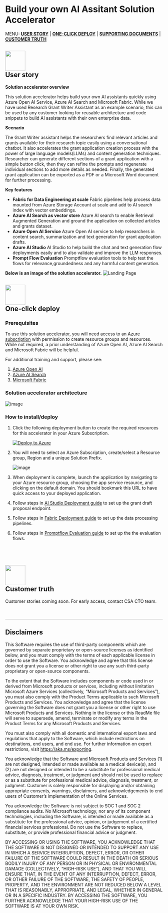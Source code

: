 # Build your own AI Assitant Solution Accelerator

MENU: [**USER STORY**](#user-story) \| [**ONE-CLICK DEPLOY**](#one-click-deploy)  \| [**SUPPORTING DOCUMENTS**](#supporting-documents) \|
[**CUSTOMER TRUTH**](#customer-truth)

<h2><img src="Deployment/images/readMe/userStory.png" width="64">
<br/>
User story
</h2>

**Solution accelerator overview**

This solution accelerator helps build your own AI assistants quickly using Azure Open AI Service, Azure AI Search and Microsoft Fabric. While we have used Research Grant Writer Assistant as an example scenario, this can be used by any customer looking for reusable architecture and code snippets to build AI assistants with their own enterprise data.

**Scenario**

The Grant Writer assistant helps the researchers find relevant articles and grants available for their research topic easily using a conversational chatbot. It also accelerates the grant application creation process with the power of large language models(LLMs) and content generation techniques. Researcher can generate different sections of a grant application with a simple button click, then they can refine the prompts and regenerate individual sections to add more details as needed. Finally, the generated grant application can be exported as a PDF or a Microsoft Word document for further processing.

**Key features**

- **Fabric for Data Engineering at scale**  Fabric pipelines help process data mounted from Azure Storage Account at scale and add to AI search index with vector embeddings.
- **Azure AI Search as vector store** Azure AI search to enable Retrieval Augmented Generation and ground the application on collected articles and grants dataset.
- **Azure Open AI Service** Azure Open AI service to help researchers in content search, summarization and text generation for grant application drafts.
- **Azure AI Studio** AI Studio to help build the chat and text generation flow deployments easily and to also validate and improve the LLM responses.
- **Prompt Flow Evaluation** Promptflow evaluation tools to help test the flows for relevance,groundedness and any harmful content generation.

**Below is an image of the solution accelerator.**
    ![Landing Page](/Deployment/images/readMe/landing_page.png)


<h2><img src="Deployment/images/readMe/oneClickDeploy.png" width="64">
<br/>
One-click deploy
</h2>

### Prerequisites

To use this solution accelerator, you will need access to an [Azure subscription](https://azure.microsoft.com/free/) with permission to create resource groups and resources. While not required, a prior understanding of Azure Open AI, Azure AI Search and Microsoft Fabric will be helpful.

For additional training and support, please see:

1. [Azure Open AI](https://learn.microsoft.com/en-us/azure/ai-services/openai/) 
2. [Azure AI Search](https://learn.microsoft.com/en-us/azure/search/) 
3. [Microsoft Fabric](https://learn.microsoft.com/en-us/fabric/) 

### Solution accelerator architecture
![image](/Deployment/images/readMe/architecture.png)

### **How to install/deploy**

1. Click the following deployment button to create the required resources for this accelerator in your Azure Subscription.

   [![Deploy to Azure](https://aka.ms/deploytoazurebutton)](https://portal.azure.com/#create/Microsoft.Template/uri/https%3A%2F%2Fraw.githubusercontent.com%2Fnchandhi%2Fncbyctestrepo%2Fmain%2FDeployment%2Fbicep%2Fmain.json)

2. You will need to select an Azure Subscription, create/select a Resource group, Region and a unique Solution Prefix.

   ![image](/Deployment/images/readMe/armDeployment.png)

3. When deployment is complete, launch the application by navigating to
    your Azure resource group, choosing the app service resource, and
    clicking on the default domain. You should bookmark this URL to have quick access to your deployed application.

4. Follow steps in [AI Studio Deployment guide](./Deployment/AIStudioDeployment.md) to set up the grant draft proposal endpoint.

5. Follow steps in [Fabric Deployment guide](./Deployment/FabricPipelines.md) to set up the data processing pipelines.

6. Follow steps in [Promptflow Evaluation guide](./Deployment/PromptFlowEvaluation.md) to set up the the evaluation flows.



<br/>
<br>
<h2><img src="Deployment/images/readMe/customerTruth.png" width="64">
</br>
Customer truth
</h2>
Customer stories coming soon. For early access, contact CSA CTO team.

<br/>
<br/>
<br/>

---

## Disclaimers

This Software requires the use of third-party components which are governed by separate proprietary or open-source licenses as identified below, and you must comply with the terms of each applicable license in order to use the Software. You acknowledge and agree that this license does not grant you a license or other right to use any such third-party proprietary or open-source components.  

To the extent that the Software includes components or code used in or derived from Microsoft products or services, including without limitation Microsoft Azure Services (collectively, “Microsoft Products and Services”), you must also comply with the Product Terms applicable to such Microsoft Products and Services. You acknowledge and agree that the license governing the Software does not grant you a license or other right to use Microsoft Products and Services. Nothing in the license or this ReadMe file will serve to supersede, amend, terminate or modify any terms in the Product Terms for any Microsoft Products and Services. 

You must also comply with all domestic and international export laws and regulations that apply to the Software, which include restrictions on destinations, end users, and end use. For further information on export restrictions, visit https://aka.ms/exporting. 

You acknowledge that the Software and Microsoft Products and Services (1) are not designed, intended or made available as a medical device(s), and (2) are not designed or intended to be a substitute for professional medical advice, diagnosis, treatment, or judgment and should not be used to replace or as a substitute for professional medical advice, diagnosis, treatment, or judgment. Customer is solely responsible for displaying and/or obtaining appropriate consents, warnings, disclaimers, and acknowledgements to end users of Customer’s implementation of the Online Services. 

You acknowledge the Software is not subject to SOC 1 and SOC 2 compliance audits. No Microsoft technology, nor any of its component technologies, including the Software, is intended or made available as a substitute for the professional advice, opinion, or judgement of a certified financial services professional. Do not use the Software to replace, substitute, or provide professional financial advice or judgment.  

BY ACCESSING OR USING THE SOFTWARE, YOU ACKNOWLEDGE THAT THE SOFTWARE IS NOT DESIGNED OR INTENDED TO SUPPORT ANY USE IN WHICH A SERVICE INTERRUPTION, DEFECT, ERROR, OR OTHER FAILURE OF THE SOFTWARE COULD RESULT IN THE DEATH OR SERIOUS BODILY INJURY OF ANY PERSON OR IN PHYSICAL OR ENVIRONMENTAL DAMAGE (COLLECTIVELY, “HIGH-RISK USE”), AND THAT YOU WILL ENSURE THAT, IN THE EVENT OF ANY INTERRUPTION, DEFECT, ERROR, OR OTHER FAILURE OF THE SOFTWARE, THE SAFETY OF PEOPLE, PROPERTY, AND THE ENVIRONMENT ARE NOT REDUCED BELOW A LEVEL THAT IS REASONABLY, APPROPRIATE, AND LEGAL, WHETHER IN GENERAL OR IN A SPECIFIC INDUSTRY. BY ACCESSING THE SOFTWARE, YOU FURTHER ACKNOWLEDGE THAT YOUR HIGH-RISK USE OF THE SOFTWARE IS AT YOUR OWN RISK.  
